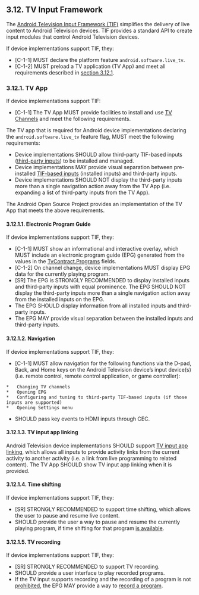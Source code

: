 ## 3.12\. TV Input Framework

The [Android Television Input Framework (TIF)](
http://source.android.com/devices/tv/index.html) simplifies the delivery of live
content to Android Television devices. TIF provides a standard API to create
input modules that control Android Television devices.

If device implementations support TIF, they:

*    [C-1-1] MUST declare the platform feature `android.software.live_tv`.
*    [C-1-2] MUST preload a TV application (TV App) and meet all requirements
     described in [section 3.12.1](#3_12_tv-input-framework).

### 3.12.1\. TV App

If device implementations support TIF:

*    [C-1-1] The TV App MUST provide facilities to install and use [TV Channels](
http://developer.android.com/reference/android/media/tv/TvContract.Channels.html)
and meet the following requirements.

The TV app that is required for Android device implementations declaring the
`android.software.live_tv` feature flag, MUST meet the following requirements:

*   Device implementations SHOULD allow third-party TIF-based inputs
    ([third-party inputs](
    https://source.android.com/devices/tv/index.html#third-party_input_example))
    to be installed and managed.
*   Device implementations MAY provide visual separation between pre-installed
    [TIF-based inputs](
    https://source.android.com/devices/tv/index.html#tv_inputs)
    (installed inputs) and third-party inputs.
*   Device implementations SHOULD NOT display the third-party inputs more than a
    single navigation action away from the TV App (i.e. expanding a list of
    third-party inputs from the TV App).

The Android Open Source Project provides an implementation of the TV App that
meets the above requirements.

#### 3.12.1.1\. Electronic Program Guide

If device implementations support TIF, they:

*    [C-1-1] MUST show an informational and
interactive overlay, which MUST include an electronic program guide (EPG)
generated from the values in the [TvContract.Programs](
https://developer.android.com/reference/android/media/tv/TvContract.Programs.html)
fields.
*   [C-1-2] On channel change, device implementations MUST display EPG data for
    the currently playing program.
*   [SR] The EPG is STRONGLY RECOMMENDED to display installed inputs and
    third-party inputs with equal prominence. The EPG SHOULD NOT display the
    third-party inputs more than a single navigation action away from the
    installed inputs on the EPG.
*   The EPG SHOULD display information from all installed inputs and third-party
    inputs.
*   The EPG MAY provide visual separation between the installed inputs and
    third-party inputs.

#### 3.12.1.2\. Navigation

If device implementations support TIF, they:

*    [C-1-1] MUST allow navigation for the following functions via
the D-pad, Back, and Home keys on the Android Television device’s input
device(s) (i.e. remote control, remote control application, or game controller):

    *   Changing TV channels
    *   Opening EPG
    *   Configuring and tuning to third-party TIF-based inputs (if those inputs are supported)
    *   Opening Settings menu

*    SHOULD pass key events to HDMI inputs through CEC.

#### 3.12.1.3\. TV input app linking

Android Television device implementations SHOULD support
[TV input app linking](http://developer.android.com/reference/android/media/tv/TvContract.Channels.html#COLUMN_APP_LINK_INTENT_URI),
which allows all inputs to provide activity links from the current activity to
another activity (i.e. a link from live programming to related content). The TV
App SHOULD show TV input app linking when it is provided.

#### 3.12.1.4\. Time shifting

If device implementations support TIF, they:

*    [SR] STRONGLY RECOMMENDED to support time shifting, which allows the user
to pause and resume live content.
*    SHOULD provide the user a way to pause and resume the currently playing
program, if time shifting for that program [is available](
https://developer.android.com/reference/android/media/tv/TvInputManager.html#TIME_SHIFT_STATUS_AVAILABLE).

#### 3.12.1.5\. TV recording

If device implementations support TIF, they:

*    [SR] STRONGLY RECOMMENDED to support TV recording.
*    SHOULD provide a user interface to play recorded
programs.
*    If the TV input supports recording and the recording of a program is not
[prohibited](
https://developer.android.com/reference/android/media/tv/TvContract.Programs.html#COLUMN_RECORDING_PROHIBITED),
the EPG MAY provide a way to [record a program](
https://developer.android.com/reference/android/media/tv/TvInputInfo.html#canRecord%28%29).
